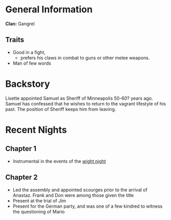 <!-- TITLE: Samuel -->
<!-- SUBTITLE: Sheriff -->

# General Information
**Clan:** Gangrel

## Traits
* Good in a fight,
	* prefers his claws in combat to guns or other melee weapons.
* Man of few words

# Backstory
Lisette appointed Samuel as Sheriff of Minneapolis 50-60? years ago. Samuel has confessed that he wishes to return to the vagrant lifestyle of his past. The position of Sheriff keeps him from leaving. 

# Recent Nights
## Chapter 1
* Instrumental in the events of the [wight night](/home/vtm/events/wight-night)

## Chapter 2
* Led the assembly and appointed scourges prior to the arrival of Anastaz. Frank and Don were among those given the title
* Present at the trial of Jim
* Present for the German party, and was one of a few kindred to witness the questioning of Mario